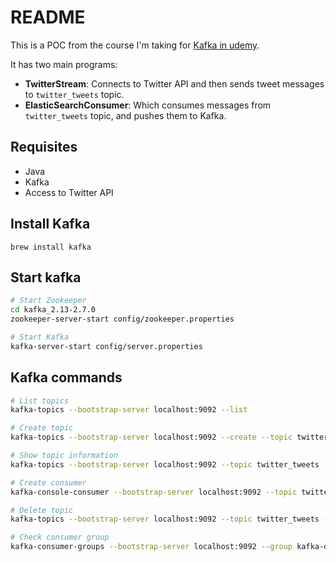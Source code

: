 # README

This is a POC from the course I'm taking for [Kafka in udemy](https://www.udemy.com/share/1013hcA0oTdFxVQHo=/).

It has two main programs:
* **TwitterStream**: Connects to Twitter API and then sends tweet messages to `twitter_tweets` topic.
* **ElasticSearchConsumer**: Which consumes messages from `twitter_tweets` topic, and pushes them to Kafka.

## Requisites
* Java 
* Kafka
* Access to Twitter API

## Install Kafka
```
brew install kafka
```

## Start kafka

```sh
# Start Zookeeper
cd kafka_2.13-2.7.0
zookeeper-server-start config/zookeeper.properties

# Start Kafka
kafka-server-start config/server.properties
```

## Kafka commands
```sh
# List topics
kafka-topics --bootstrap-server localhost:9092 --list

# Create topic
kafka-topics --bootstrap-server localhost:9092 --create --topic twitter_tweets --partitions 6 --replication-factor 1

# Show topic information
kafka-topics --bootstrap-server localhost:9092 --topic twitter_tweets --describe

# Create consumer
kafka-console-consumer --bootstrap-server localhost:9092 --topic twitter_tweets --from-beginning

# Delete topic 
kafka-topics --bootstrap-server localhost:9092 --topic twitter_tweets --delete

# Check consumer group
kafka-consumer-groups --bootstrap-server localhost:9092 --group kafka-demo-elasticsearch --describe
```

